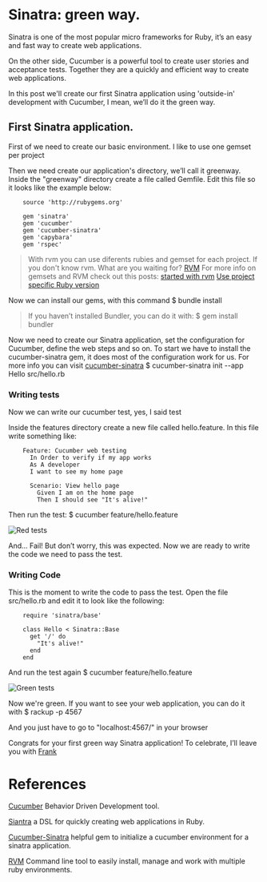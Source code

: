 # Sinatra: green way.

Sinatra is one of the most popular micro frameworks for Ruby, it’s an easy and fast way to create web applications.

On the other side, Cucumber is a powerful tool to create user stories and acceptance tests. Together they are a quickly and efficient way to create web applications.

In this post we'll create our first Sinatra application using 'outside-in' development with Cucumber, I mean, we’ll do it the green way.

## First Sinatra application.

First of we need to create our basic environment. I like to use one gemset per project

Then we need create our application's directory, we’ll call it greenway. Inside the "greenway" directory create a file called Gemfile. Edit this file so it looks like the example below:

        source 'http://rubygems.org'
    
        gem 'sinatra'
        gem 'cucumber'
        gem 'cucumber-sinatra'
        gem 'capybara'
        gem 'rspec'

> With rvm you can use diferents rubies and gemset for each project. If you don't know rvm. What are you waiting for? [RVM](http://rvm.beginrescueend.com/)
> For more info on gemsets and RVM check out this posts: [started with rvm](http://blog.crowdint.com/2010/07/28/getting-started-with-rvm.html) [Use project specific Ruby version](http://blog.crowdint.com/2010/08/17/use-a-project-specific-ruby-version-rvm.html)

Now we can install our gems, with this command
      $ bundle install

> If you haven’t installed Bundler, you can do it with:
      $ gem install bundler

Now we need to create our Sinatra application, set the configuration for Cucumber, define the web steps and so on. To start we have to install the cucumber-sinatra gem, it does most of the configuration work for us. For more info you can visit [cucumber-sinatra](https://github.com/bernd/cucumber-sinatra)
      $ cucumber-sinatra init --app Hello src/hello.rb


### Writing tests

Now we can write our cucumber test, yes, I said test

Inside the features directory create a new file called hello.feature. In this file write something like:

        Feature: Cucumber web testing
          In Order to verify if my app works
          As A developer
          I want to see my home page
         
          Scenario: View hello page
            Given I am on the home page
            Then I should see "It's alive!"

Then run the test:
      $ cucumber feature/hello.feature

![Red tests](https://github.com/ovargas27/sinatra-green_way/blob/master/sinatra_red_tests.jpg?raw=true)

And... Fail! But don’t worry, this was expected. Now we are ready to write the code we need to pass the test.

### Writing Code

This is the moment to write the code to pass the test. Open the file src/hello.rb and edit it to look like the following:

        require 'sinatra/base'
    
        class Hello < Sinatra::Base
          get '/' do
            "It's alive!"
          end
        end

And run the test again 
      $ cucumber feature/hello.feature

![Green tests](https://github.com/ovargas27/sinatra-green_way/blob/master/sinatra_green_tests.jpg?raw=true)

Now we're green. If you want to see your web application, you can do it with
      $ rackup -p 4567

And you just have to go to "localhost:4567/" in your browser

Congrats for your first green way Sinatra application! To celebrate, I’ll leave you with [Frank](http://www.youtube.com/watch?v=Aht9hcDFyVw)

# References
[Cucumber](http://cukes.info/) Behavior Driven Development tool.

[Siantra](http://www.sinatrarb.com/) a DSL for quickly creating web applications in Ruby.

[Cucumber-Sinatra](https://github.com/bernd/cucumber-sinatra) helpful gem to initialize a cucumber environment for a sinatra application.

[RVM](http://rvm.beginrescueend.com/) Command line tool to easily install, manage and work with multiple ruby environments.


